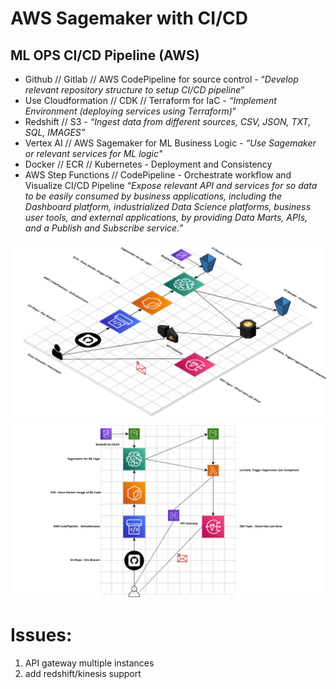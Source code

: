 # AWS Sagemaker with CI/CD

## ML OPS CI/CD Pipeline (AWS)

- Github // Gitlab // AWS CodePipeline for source control - “*Develop relevant repository structure to setup CI/CD pipeline*”
- Use Cloudformation // CDK // Terraform for IaC - *“Implement Environment (deploying services using Terraform)*”
- Redshift // S3 - *“Ingest data from different sources, CSV, JSON, TXT, SQL, IMAGES”*
- Vertex AI // AWS Sagemaker for ML Business Logic - *“Use Sagemaker or relevant services for ML logic"*
- Docker // ECR // Kubernetes - Deployment and Consistency
- AWS Step Functions // CodePipeline - Orchestrate workflow and Visualize CI/CD Pipeline *“Expose relevant API and services for so data to be easily consumed by business applications, including the Dashboard platform, industrialized Data Science platforms, business user tools, and external applications, by providing Data Marts, APIs, and a Publish and Subscribe service.”*


![3d](assets/3d.png)
![2d](assets/2d.png)


# Issues:

1. API gateway multiple instances
2. add redshift/kinesis support